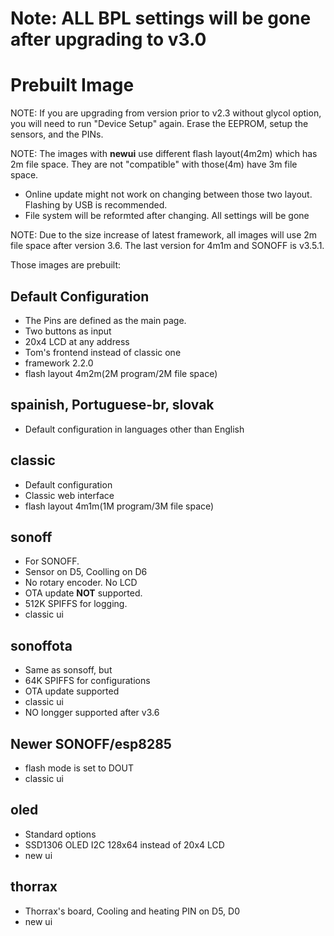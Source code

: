 # **Note: ALL BPL settings will be gone after upgrading to v3.0**

# Prebuilt Image

NOTE: If you are upgrading from version prior to v2.3 without glycol option, you will need to run "Device Setup" again. Erase the EEPROM, setup the sensors, and the PINs.


NOTE: The images with **newui** use different flash layout(4m2m) which has 2m file space. They are not "compatible" with those(4m) have 3m file space.  
 * Online update might not work on changing between those two layout. Flashing by USB is recommended.
 * File system will be reformted after changing. All settings will be gone

NOTE: Due to the size increase of latest framework, all images will use 2m file space after version 3.6. The last version for 4m1m and SONOFF is v3.5.1. 

Those images are prebuilt:
## Default Configuration
 * The Pins are defined as the main page.
 * Two buttons as input
 * 20x4 LCD at any address
 * Tom's frontend instead of classic one
 * framework 2.2.0
 * flash layout 4m2m(2M program/2M file space)

## spainish, Portuguese-br, slovak
 * Default configuration in languages other than English

## classic
 * Default configuration
 * Classic web interface
 * flash layout 4m1m(1M program/3M file space)


## sonoff
 * For SONOFF.
 * Sensor on D5, Coolling on D6 
 * No rotary encoder. No LCD
 * OTA update **NOT** supported.
 * 512K SPIFFS for logging.
 * classic ui

## sonoffota
 * Same as sonsoff, but
 * 64K SPIFFS for configurations
 * OTA update supported
 * classic ui
 * NO longger supported after v3.6

## Newer SONOFF/esp8285
 * flash mode is set to DOUT
 * classic ui

## oled
 * Standard options
 * SSD1306 OLED I2C 128x64 instead of 20x4 LCD
 * new ui

## thorrax
 * Thorrax's board, Cooling and heating PIN on D5, D0
 * new ui
